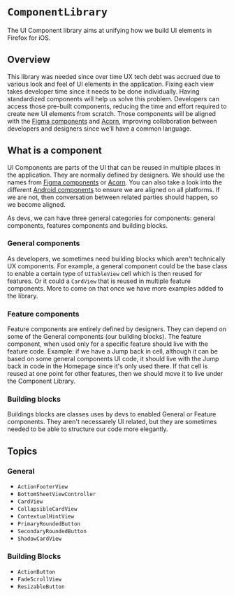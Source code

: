 # ``ComponentLibrary``

The UI Component library aims at unifying how we build UI elements in Firefox for iOS.

## Overview
This library was needed since over time UX tech debt was accrued due to various look and feel of UI elements in the application. Fixing each view takes developer time since it needs to be done individually. Having standardized components will help us solve this problem. Developers can access those pre-built components, reducing the time and effort required to create new UI elements from scratch. Those components will be aligned with the [Figma components](https://www.figma.com/file/YIbYarab5aYte7KbK0bcVw/iOS-Components?node-id=1202%3A53176&mode=dev) and [Acorn](https://acorn.firefox.com/latest/components/button/i-os.html), improving collaboration between developers and designers since we’ll have a common language.

## What is a component

UI Components are parts of the UI that can be reused in multiple places in the application. They are normally defined by designers. We should use the names from [Figma components](https://www.figma.com/file/YIbYarab5aYte7KbK0bcVw/iOS-Components?node-id=1202%3A53176&mode=dev) or [Acorn](https://acorn.firefox.com/latest/components/button/i-os.html). You can also take a look into the different [Android components](https://searchfox.org/mozilla-mobile/source/firefox-android/fenix/app/src/main/java/org/mozilla/fenix/compose) to ensure we are aligned on all platforms. If we are not, then conversation between related parties should happen, so we become aligned. 

As devs, we can have three general categories for components: general components, features components and building blocks.

### General components
As developers, we sometimes need building blocks which aren't technically UX components. For example, a general component could be the base class to enable a certain type of `UITableView` cell which is then reused for features. Or it could a `CardView` that is reused in multiple feature components. More to come on that once we have more examples added to the library.

### Feature components
Feature components are entirely defined by designers. They can depend on some of the General components (our building blocks). The feature component, when used only for a specific feature should live with the feature code. Example: if we have a Jump back in cell, although it can be based on some general components UI code, it should live with the Jump back in code in the Homepage since it's only used there. If that cell is reused at one point for other features, then we should move it to live under the Component Library.

### Building blocks
Buildings blocks are classes uses by devs to enabled General or Feature components. They aren't necessarely UI related, but they are sometimes needed to be able to structure our code more elegantly.

## Topics

### General

- ``ActionFooterView``
- ``BottomSheetViewController``
- ``CardView``
- ``CollapsibleCardView``
- ``ContextualHintView``
- ``PrimaryRoundedButton``
- ``SecondaryRoundedButton``
- ``ShadowCardView``

### Building Blocks

- ``ActionButton``
- ``FadeScrollView``
- ``ResizableButton``
